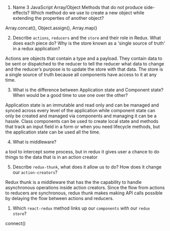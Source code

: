 1.  Name 3 JavaScript Array/Object Methods that do not produce side-effects? Which method do we use to create a new object while extending the properties of another object?

Array.concat(), Object.assign(), Array.map()

2.  Describe `actions`, `reducers` and the `store` and their role in Redux. What does each piece do? Why is the store known as a 'single source of truth' in a redux application?

Actions are objects that contain a type and a payload. They contain data to be sent or dispatched to the reducer to tell the reducer what data to change and the reducer’s purpose is to update the store with that data. The store is a single source of truth because all components have access to it at any time.

3.  What is the difference between Application state and Component state? When would be a good time to use one over the other?

Application state is an immutable and read only and can be managed and synced across every level of the application while component state can only be created and managed via components and managing it can be a hassle. Class components can be used to create local state and methods that track an input field in a form or when you need lifecycle methods, but the application state can be used all the time.

4.  What is middleware?

a tool to intercept some process, but in redux it gives user a chance to do things to the data that is in an action creator

5.  Describe `redux-thunk`, what does it allow us to do? How does it change our `action-creators`?

Redux thunk is a middleware that has the the capability to handle asynchronous operations inside action creators. Since the flow from actions to reducers are synchronous, redux thunk makes making API calls possible by delaying the flow between actions and reducers.

1.  Which `react-redux` method links up our `components` with our `redux store`?

connect()
